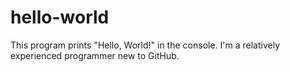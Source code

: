 # hello-world
This program prints "Hello, World!" in the console.
I'm a relatively experienced programmer new to GitHub.
